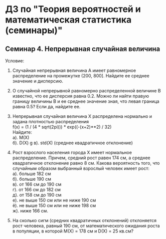 # ДЗ по "Теория вероятностей и математическая статистика (семинары)"

## Семинар 4. Непрерывная случайная величина

Условие:
1. Случайная непрерывная величина A имеет равномерное распределение на промежутке (200, 800].
Найдите ее среднее значение и дисперсию.

2. О случайной непрерывной равномерно распределенной величине B известно, что ее дисперсия равна 0.2.
Можно ли найти правую границу величины B и ее среднее значение зная, что левая граница равна 0.5?
Если да, найдите ее.

3. Непрерывная случайная величина X распределена нормально и задана плотностью распределения  
f(x) = (1 / (4 * sqrt(2pi))) * exp((-(x+2)**2) / 32)  
Найдите:  
а). M(X)  
б). D(X)  g
в). std(X) (среднее квадратичное отклонение)  

4. Рост взрослого населения города X имеет нормальное распределение. 
Причем, средний рост равен 174 см, а среднее квадратичное отклонение равно 8 см. 
Какова вероятность того, что случайным образом выбранный взрослый человек имеет рост:  
а). больше 182 см  
б). больше 190 см  
в). от 166 см до 190 см  
г). от 166 см до 182 см  
д). от 158 см до 190 см  
е). не выше 150 см или не ниже 190 см  
ё). не выше 150 см или не ниже 198 см  
ж). ниже 166 см.  

5. На сколько сигм (средних квадратичных отклонений) отклоняется рост человека, равный 190 см, от математического ожидания роста в популяции, в которой M(X) = 178 см и D(X) = 25 кв.см?
